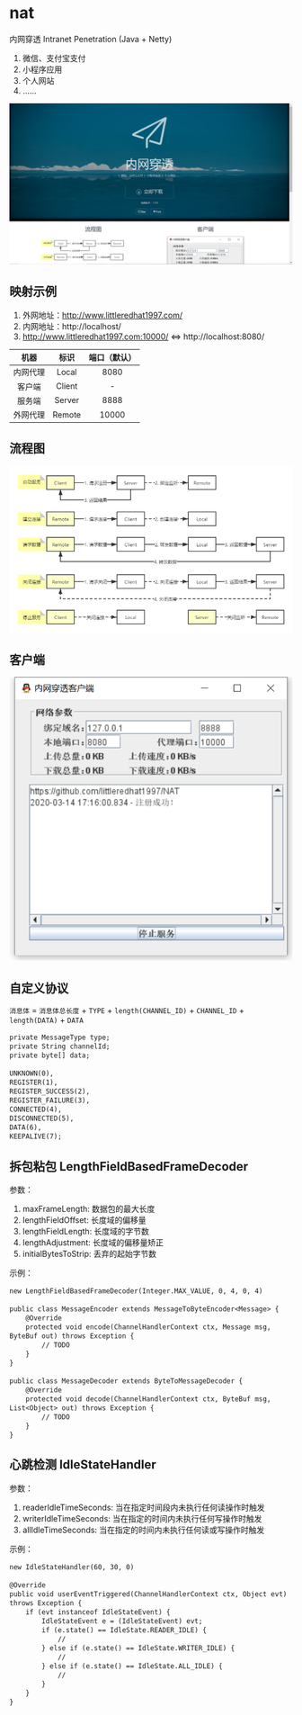 # nat
内网穿透 Intranet Penetration (Java + Netty)

1. 微信、支付宝支付
2. 小程序应用
3. 个人网站
4. ......

![alt text](docs/home.png)

## 映射示例
1. 外网地址：http://www.littleredhat1997.com/
2. 内网地址：http://localhost/
3. http://www.littleredhat1997.com:10000/ <=> http://localhost:8080/

| 机器 | 标识 | 端口（默认） |
| :---: | :---: | :---: |
| 内网代理 | Local | 8080 |
| 客户端 | Client | - |
| 服务端 | Server | 8888 |
| 外网代理 | Remote | 10000 |

## 流程图
![alt text](docs/flow.png)

## 客户端
![alt text](docs/app.png)


## 自定义协议
`消息体` = `消息体总长度` + `TYPE` + `length(CHANNEL_ID)` + `CHANNEL_ID` + `length(DATA)` + `DATA`
```
private MessageType type;
private String channelId;
private byte[] data;

UNKNOWN(0),
REGISTER(1),
REGISTER_SUCCESS(2),
REGISTER_FAILURE(3),
CONNECTED(4),
DISCONNECTED(5),
DATA(6),
KEEPALIVE(7);
```

## 拆包粘包 LengthFieldBasedFrameDecoder
参数：
1. maxFrameLength: 数据包的最大长度
2. lengthFieldOffset: 长度域的偏移量
3. lengthFieldLength: 长度域的字节数
4. lengthAdjustment: 长度域的偏移量矫正
5. initialBytesToStrip: 丢弃的起始字节数

示例：
```
new LengthFieldBasedFrameDecoder(Integer.MAX_VALUE, 0, 4, 0, 4)

public class MessageEncoder extends MessageToByteEncoder<Message> {
    @Override
    protected void encode(ChannelHandlerContext ctx, Message msg, ByteBuf out) throws Exception {
        // TODO
    }
}

public class MessageDecoder extends ByteToMessageDecoder {
    @Override
    protected void decode(ChannelHandlerContext ctx, ByteBuf msg, List<Object> out) throws Exception {
        // TODO
    }
}
```

## 心跳检测 IdleStateHandler
参数：
1. readerIdleTimeSeconds: 当在指定时间段内未执行任何读操作时触发
2. writerIdleTimeSeconds: 当在指定的时间内未执行任何写操作时触发
3. allIdleTimeSeconds: 当在指定的时间内未执行任何读或写操作时触发

示例：
```
new IdleStateHandler(60, 30, 0)

@Override
public void userEventTriggered(ChannelHandlerContext ctx, Object evt) throws Exception {
    if (evt instanceof IdleStateEvent) {
        IdleStateEvent e = (IdleStateEvent) evt;
        if (e.state() == IdleState.READER_IDLE) {
            // 
        } else if (e.state() == IdleState.WRITER_IDLE) {
            // 
        } else if (e.state() == IdleState.ALL_IDLE) {
            // 
        }
    }
}
```
